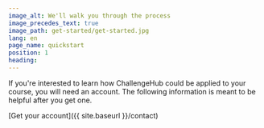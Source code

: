 ```yaml
---
image_alt: We'll walk you through the process
image_precedes_text: true
image_path: get-started/get-started.jpg
lang: en
page_name: quickstart
position: 1
heading:
---
```


If you're interested to learn how ChallengeHub could be applied to your course, you will need an account. The following information is meant to be helpful after you get one.

[Get your account]({{ site.baseurl }}/contact)
